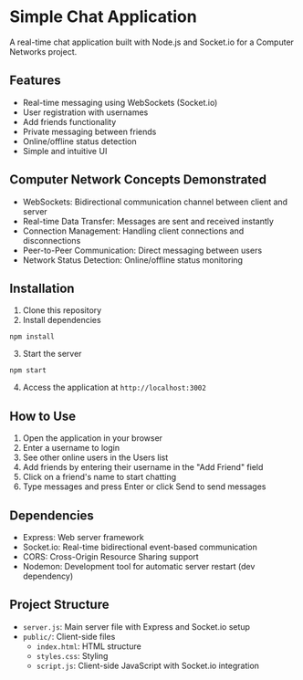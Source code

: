 # Simple Chat Application

A real-time chat application built with Node.js and Socket.io for a Computer Networks project.

## Features

- Real-time messaging using WebSockets (Socket.io)
- User registration with usernames
- Add friends functionality
- Private messaging between friends
- Online/offline status detection
- Simple and intuitive UI

## Computer Network Concepts Demonstrated

- WebSockets: Bidirectional communication channel between client and server
- Real-time Data Transfer: Messages are sent and received instantly
- Connection Management: Handling client connections and disconnections
- Peer-to-Peer Communication: Direct messaging between users
- Network Status Detection: Online/offline status monitoring

## Installation

1. Clone this repository
2. Install dependencies
```
npm install
```
3. Start the server
```
npm start
```
4. Access the application at `http://localhost:3002`

## How to Use

1. Open the application in your browser
2. Enter a username to login
3. See other online users in the Users list
4. Add friends by entering their username in the "Add Friend" field
5. Click on a friend's name to start chatting
6. Type messages and press Enter or click Send to send messages

## Dependencies

- Express: Web server framework
- Socket.io: Real-time bidirectional event-based communication
- CORS: Cross-Origin Resource Sharing support
- Nodemon: Development tool for automatic server restart (dev dependency)

## Project Structure

- `server.js`: Main server file with Express and Socket.io setup
- `public/`: Client-side files
  - `index.html`: HTML structure
  - `styles.css`: Styling
  - `script.js`: Client-side JavaScript with Socket.io integration 